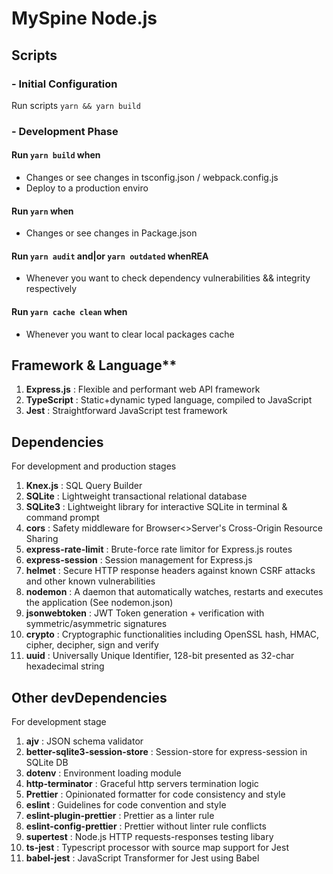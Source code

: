 # MySpine Node.js

## Scripts

### - Initial Configuration

  Run scripts `yarn && yarn build`

### - Development Phase

  #### Run `yarn build` when
  - Changes or see changes in tsconfig.json / webpack.config.js
  - Deploy to a production enviro

  #### Run `yarn` when
  - Changes or see changes in Package.json

  #### Run `yarn audit` and|or `yarn outdated` whenREA
  - Whenever you want to check dependency vulnerabilities && integrity respectively

  #### Run `yarn cache clean` when 
  - Whenever you want to clear local packages cache

## Framework & Language**
1. **Express.js** : Flexible and performant web API framework
2. **TypeScript** : Static+dynamic typed language, compiled to JavaScript
3. **Jest**       : Straightforward JavaScript test framework

## Dependencies
For development and production stages

1. **Knex.js** : SQL Query Builder
2. **SQLite** : Lightweight transactional relational database
3. **SQLite3** : Lightweight library for interactive SQLite in terminal & command prompt
4. **cors** : Safety middleware for Browser<>Server's Cross-Origin Resource Sharing
5. **express-rate-limit** : Brute-force rate limitor for Express.js routes
6. **express-session** : Session management for Express.js
7. **helmet** : Secure HTTP response headers against known CSRF attacks and other known vulnerabilities
8. **nodemon** : A daemon that automatically watches, restarts and executes the application (See nodemon.json)
9. **jsonwebtoken** : JWT Token generation + verification with symmetric/asymmetric signatures
10. **crypto** : Cryptographic functionalities including OpenSSL hash, HMAC, cipher, decipher, sign and verify
11. **uuid** : Universally Unique Identifier, 128-bit presented as 32-char hexadecimal string

## Other devDependencies
For development stage

1. **ajv** : JSON schema validator
2. **better-sqlite3-session-store** : Session-store for express-session in SQLite DB
3. **dotenv** : Environment loading module 
4. **http-terminator** : Graceful http servers termination logic
5. **Prettier** : Opinionated formatter for code consistency and style
6. **eslint** : Guidelines for code convention and style
7. **eslint-plugin-prettier** : Prettier as a linter rule
8. **eslint-config-prettier** : Prettier without linter rule conflicts
9. **supertest** : Node.js HTTP requests-responses testing libary
10. **ts-jest** : Typescript processor with source map support for Jest
11. **babel-jest** : JavaScript Transformer for Jest using Babel